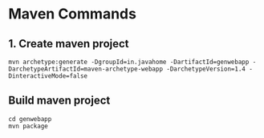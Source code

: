 # Maven Commands

## 1. Create maven project

```
mvn archetype:generate -DgroupId=in.javahome -DartifactId=genwebapp -DarchetypeArtifactId=maven-archetype-webapp -DarchetypeVersion=1.4 -DinteractiveMode=false
```

## Build maven project

```
cd genwebapp
mvn package
```
